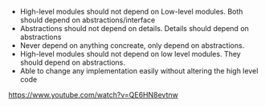 -   High-level modules should not depend on Low-level modules.
    Both should depend on abstractions/interface
-   Abstractions should not depend on details.
    Details should depend on abstractions
-   Never depend on anything concreate, only depend on abstractions.
-   High-level modules should not depend on low level modules.
    They should depend on abstractions.
-   Able to change any implementation easily without altering the high level code

https://www.youtube.com/watch?v=QE6HN8evtnw
